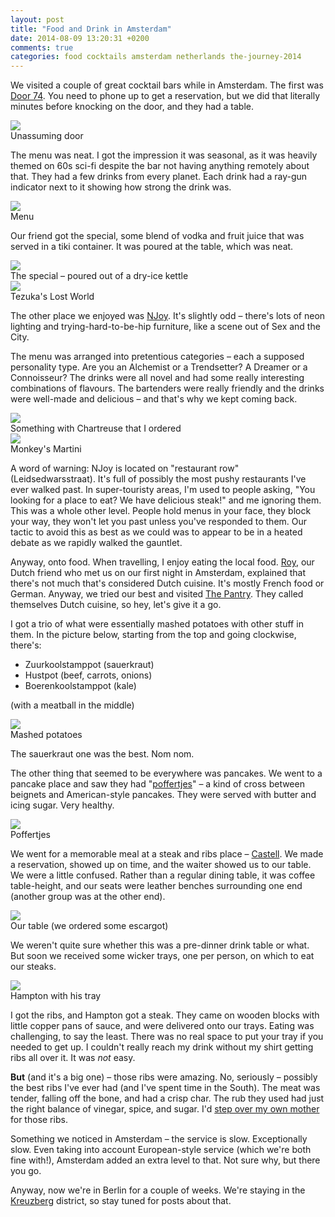 ```yaml
---
layout: post
title: "Food and Drink in Amsterdam"
date: 2014-08-09 13:20:31 +0200
comments: true
categories: food cocktails amsterdam netherlands the-journey-2014
---
```


We visited a couple of great cocktail bars while in Amsterdam. The first was [Door 74](http://www.door-74.com/). You need to phone up to get a reservation, but we did that literally minutes before knocking on the door, and they had a table.

<div class="img">
  <a href="{{ root_url }}/images/the-journey/amsterdam/drinks/door-74.jpg">
    <img src="/images/the-journey/amsterdam/drinks/door-74.jpg">
  </a>
  <div class="alt">Unassuming door</div>
</div>

The menu was neat. I got the impression it was seasonal, as it was heavily themed on 60s sci-fi despite the bar not having anything remotely about that. They had a few drinks from every planet. Each drink had a ray-gun indicator next to it showing how strong the drink was.

<div class="img">
  <a href="{{ root_url }}/images/the-journey/amsterdam/drinks/door-74-menu.jpg">
    <img src="/images/the-journey/amsterdam/drinks/door-74-menu.jpg">
  </a>
  <div class="alt">Menu</div>
</div>

Our friend got the special, some blend of vodka and fruit juice that was served in a tiki container. It was poured at the table, which was neat.

<div class="img">
  <a href="{{ root_url }}/images/the-journey/amsterdam/drinks/door-74-kettle.jpg">
    <img src="/images/the-journey/amsterdam/drinks/door-74-kettle.jpg">
  </a>
  <div class="alt">The special – poured out of a dry-ice kettle</div>
</div>

<div class="img">
  <a href="{{ root_url }}/images/the-journey/amsterdam/drinks/door-74-gin.jpg">
    <img src="/images/the-journey/amsterdam/drinks/door-74-gin.jpg">
  </a>
  <div class="alt">Tezuka's Lost World</div>
</div>

The other place we enjoyed was [NJoy](http://njoycocktails.com/). It's slightly odd – there's lots of neon lighting and trying-hard-to-be-hip furniture, like a scene out of Sex and the City.

The menu was arranged into pretentious categories – each a supposed personality type. Are you an Alchemist or a Trendsetter? A Dreamer or a Connoisseur? The drinks were all novel and had some really interesting combinations of flavours. The bartenders were really friendly and the drinks were well-made and delicious – and that's why we kept coming back.

<div class="img">
  <a href="{{ root_url }}/images/the-journey/amsterdam/drinks/njoy-chartreuse.jpg">
    <img src="/images/the-journey/amsterdam/drinks/njoy-chartreuse.jpg">
  </a>
  <div class="alt">Something with Chartreuse that I ordered</div>
</div>

<div class="img">
  <a href="{{ root_url }}/images/the-journey/amsterdam/drinks/njoy-monkey.jpg">
    <img src="/images/the-journey/amsterdam/drinks/njoy-monkey.jpg">
  </a>
  <div class="alt">Monkey's Martini</div>
</div>

A word of warning: NJoy is located on "restaurant row" (Leidsedwarsstraat). It's full of possibly the most pushy restaurants I've ever walked past. In super-touristy areas, I'm used to people asking, "You looking for a place to eat? We have delicious steak!" and me ignoring them. This was a whole other level. People hold menus in your face, they block your way, they won't let you past unless you've responded to them. Our tactic to avoid this as best as we could was to appear to be in a heated debate as we rapidly walked the gauntlet.

Anyway, onto food. When travelling, I enjoy eating the local food. [Roy](https://twitter.com/roy), our Dutch friend who met us on our first night in Amsterdam, explained that there's not much that's considered Dutch cuisine. It's mostly French food or German. Anyway, we tried our best and visited [The Pantry](http://www.thepantry.nl/). They called themselves Dutch cuisine, so hey, let's give it a go.

I got a trio of what were essentially mashed potatoes with other stuff in them. In the picture below, starting from the top and going clockwise, there's:

  - Zuurkoolstamppot (sauerkraut)
  - Hustpot (beef, carrots, onions)
  - Boerenkoolstamppot (kale)

(with a meatball in the middle)

<div class="img">
  <a href="{{ root_url }}/images/the-journey/amsterdam/food/potatoes.jpg">
    <img src="/images/the-journey/amsterdam/food/potatoes.jpg">
  </a>
  <div class="alt">Mashed potatoes</div>
</div>

The sauerkraut one was the best. Nom nom.

The other thing that seemed to be everywhere was pancakes. We went to a pancake place and saw they had "[poffertjes](http://en.wikipedia.org/wiki/Poffertjes)" – a kind of cross between beignets and American-style pancakes. They were served with butter and icing sugar. Very healthy. 

<div class="img">
  <a href="{{ root_url }}/images/the-journey/amsterdam/food/poffertjes.jpg">
    <img src="/images/the-journey/amsterdam/food/poffertjes.jpg">
  </a>
  <div class="alt">Poffertjes</div>
</div>

We went for a memorable meal at a steak and ribs place – [Castell](http://www.castellamsterdam.nl/en/). We made a reservation, showed up on time, and the waiter showed us to our table. We were a little confused. Rather than a regular dining table, it was coffee table-height, and our seats were leather benches surrounding one end (another group was at the other end).

<div class="img">
  <a href="{{ root_url }}/images/the-journey/amsterdam/food/steak-table.jpg">
    <img src="/images/the-journey/amsterdam/food/steak-table.jpg">
  </a>
  <div class="alt">Our table (we ordered some escargot)</div>
</div>

We weren't quite sure whether this was a pre-dinner drink table or what. But soon we received some wicker trays, one per person, on which to eat our steaks.

<div class="img">
  <a href="{{ root_url }}/images/the-journey/amsterdam/food/steak-lap.jpg">
    <img src="/images/the-journey/amsterdam/food/steak-lap.jpg">
  </a>
  <div class="alt">Hampton with his tray</div>
</div>

I got the ribs, and Hampton got a steak. They came on wooden blocks with little copper pans of sauce, and were delivered onto our trays. Eating was challenging, to say the least. There was no real space to put your tray if you needed to get up. I couldn't really reach my drink without my shirt getting ribs all over it. It was *not* easy. 

**But** (and it's a big one) – those ribs were amazing. No, seriously – possibly the best ribs I've ever had (and I've spent time in the South). The meat was tender, falling off the bone, and had a crisp char. The rub they used had just the right balance of vinegar, spice, and sugar. I'd [step over my own mother](https://www.youtube.com/watch?v=aYsLh4QjBPc#t=16) for those ribs.

Something we noticed in Amsterdam – the service is slow. Exceptionally slow. Even taking into account European-style service (which we're both fine with!), Amsterdam added an extra level to that. Not sure why, but there you go.

Anyway, now we're in Berlin for a couple of weeks. We're staying in the [Kreuzberg](http://en.wikipedia.org/wiki/Kreuzberg) district, so stay tuned for posts about that.